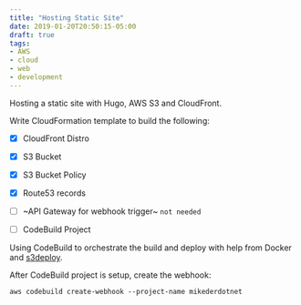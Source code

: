 ```yaml
---
title: "Hosting Static Site"
date: 2019-01-20T20:50:15-05:00
draft: true
tags:
- AWS
- cloud
- web
- development
---
```


Hosting a static site with Hugo, AWS S3 and CloudFront.

Write CloudFormation template to build the following:

- [x] CloudFront Distro
- [x] S3 Bucket
- [x] S3 Bucket Policy
- [x] Route53 records
- [ ] ~API Gateway for webhook trigger~ `not needed`
- [ ]  CodeBuild Project



Using CodeBuild to orchestrate the build and deploy with help from Docker and
[s3deploy](https://github.com/bep/s3deploy).




After CodeBuild project is setup, create the webhook:

```
aws codebuild create-webhook --project-name mikederdotnet
```
